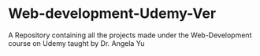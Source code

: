 # Web-development-Udemy-Ver
A Repository containing all the projects made under the Web-Development course on Udemy taught by Dr. Angela Yu
